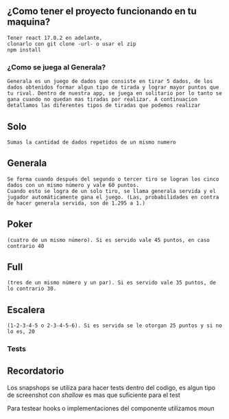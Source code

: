 ## ¿Como tener el proyecto funcionando en tu maquina?
    Tener react 17.0.2 en adelante, 
    clonarlo con git clone -url- o usar el zip
    npm install 

### ¿Como se juega al Generala?
    Generala es un juego de dados que consiste en tirar 5 dados, de los dados obtenidos formar algun tipo de tirada y lograr mayor puntos que tu rival. Dentro de nuestra app, se juega en solitario por lo tanto se gana cuando no quedan mas tiradas por realizar. A continuacion detallamos las diferentes tipos de tiradas que podemos realizar
## Solo 
    Sumas la cantidad de dados repetidos de un mismo numero 
## Generala
    Se forma cuando después del segundo o tercer tiro se logran los cinco dados con un mismo número y vale 60 puntos. 
    Cuando esto se logra de un solo tiro, se llama generala servida y el jugador automáticamente gana el juego. (Las, probabilidades en contra de hacer generala servida, son de 1.295 a 1.)
## Poker
    (cuatro de un mismo número). Si es servido vale 45 puntos, en caso contrario 40
## Full 
    (tres de un mismo número y un par). Si es servido vale 35 puntos, de lo contrario 30.
## Escalera 
    (1-2-3-4-5 o 2-3-4-5-6). Si es servida se le otorgan 25 puntos y si no lo es, 20


### Tests

## Recordatorio
Los snapshops se utiliza para hacer tests dentro del codigo, es algun tipo de screenshot
con *shallow* es mas que suficiente para el test

Para testear hooks o implementaciones del componente utilizamos *moun*
